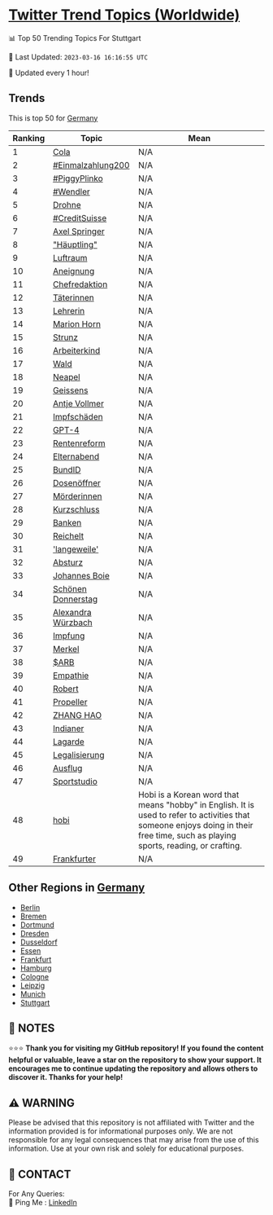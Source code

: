 [Twitter Trend Topics (Worldwide)](https://github.com/ErcinDedeoglu/Twitter-Trend-Topics)
==========


📊 Top 50 Trending Topics For Stuttgart

📆 Last Updated: `2023-03-16 16:16:55 UTC`

🔧 Updated every 1 hour!


## Trends

This is top 50 for [Germany](</Germany>)

| Ranking | Topic | Mean |
| ------- | ------------ | ------------ |
| 1 | [Cola](http://twitter.com/search?q=Cola) | N/A |
| 2 | [#Einmalzahlung200](http://twitter.com/search?q=%23Einmalzahlung200) | N/A |
| 3 | [#PiggyPlinko](http://twitter.com/search?q=%23PiggyPlinko) | N/A |
| 4 | [#Wendler](http://twitter.com/search?q=%23Wendler) | N/A |
| 5 | [Drohne](http://twitter.com/search?q=Drohne) | N/A |
| 6 | [#CreditSuisse](http://twitter.com/search?q=%23CreditSuisse) | N/A |
| 7 | [Axel Springer](http://twitter.com/search?q=Axel+Springer) | N/A |
| 8 | ["Häuptling"](http://twitter.com/search?q=%22H%c3%a4uptling%22) | N/A |
| 9 | [Luftraum](http://twitter.com/search?q=Luftraum) | N/A |
| 10 | [Aneignung](http://twitter.com/search?q=Aneignung) | N/A |
| 11 | [Chefredaktion](http://twitter.com/search?q=Chefredaktion) | N/A |
| 12 | [Täterinnen](http://twitter.com/search?q=T%c3%a4terinnen) | N/A |
| 13 | [Lehrerin](http://twitter.com/search?q=Lehrerin) | N/A |
| 14 | [Marion Horn](http://twitter.com/search?q=Marion+Horn) | N/A |
| 15 | [Strunz](http://twitter.com/search?q=Strunz) | N/A |
| 16 | [Arbeiterkind](http://twitter.com/search?q=Arbeiterkind) | N/A |
| 17 | [Wald](http://twitter.com/search?q=Wald) | N/A |
| 18 | [Neapel](http://twitter.com/search?q=Neapel) | N/A |
| 19 | [Geissens](http://twitter.com/search?q=Geissens) | N/A |
| 20 | [Antje Vollmer](http://twitter.com/search?q=Antje+Vollmer) | N/A |
| 21 | [Impfschäden](http://twitter.com/search?q=Impfsch%c3%a4den) | N/A |
| 22 | [GPT-4](http://twitter.com/search?q=GPT-4) | N/A |
| 23 | [Rentenreform](http://twitter.com/search?q=Rentenreform) | N/A |
| 24 | [Elternabend](http://twitter.com/search?q=Elternabend) | N/A |
| 25 | [BundID](http://twitter.com/search?q=BundID) | N/A |
| 26 | [Dosenöffner](http://twitter.com/search?q=Dosen%c3%b6ffner) | N/A |
| 27 | [Mörderinnen](http://twitter.com/search?q=M%c3%b6rderinnen) | N/A |
| 28 | [Kurzschluss](http://twitter.com/search?q=Kurzschluss) | N/A |
| 29 | [Banken](http://twitter.com/search?q=Banken) | N/A |
| 30 | [Reichelt](http://twitter.com/search?q=Reichelt) | N/A |
| 31 | ['langeweile'](http://twitter.com/search?q=%27langeweile%27) | N/A |
| 32 | [Absturz](http://twitter.com/search?q=Absturz) | N/A |
| 33 | [Johannes Boie](http://twitter.com/search?q=Johannes+Boie) | N/A |
| 34 | [Schönen Donnerstag](http://twitter.com/search?q=Sch%c3%b6nen+Donnerstag) | N/A |
| 35 | [Alexandra Würzbach](http://twitter.com/search?q=Alexandra+W%c3%bcrzbach) | N/A |
| 36 | [Impfung](http://twitter.com/search?q=Impfung) | N/A |
| 37 | [Merkel](http://twitter.com/search?q=Merkel) | N/A |
| 38 | [$ARB](http://twitter.com/search?q=%24ARB) | N/A |
| 39 | [Empathie](http://twitter.com/search?q=Empathie) | N/A |
| 40 | [Robert](http://twitter.com/search?q=Robert) | N/A |
| 41 | [Propeller](http://twitter.com/search?q=Propeller) | N/A |
| 42 | [ZHANG HAO](http://twitter.com/search?q=ZHANG+HAO) | N/A |
| 43 | [Indianer](http://twitter.com/search?q=Indianer) | N/A |
| 44 | [Lagarde](http://twitter.com/search?q=Lagarde) | N/A |
| 45 | [Legalisierung](http://twitter.com/search?q=Legalisierung) | N/A |
| 46 | [Ausflug](http://twitter.com/search?q=Ausflug) | N/A |
| 47 | [Sportstudio](http://twitter.com/search?q=Sportstudio) | N/A |
| 48 | [hobi](http://twitter.com/search?q=hobi) | Hobi is a Korean word that means "hobby" in English. It is used to refer to activities that someone enjoys doing in their free time, such as playing sports, reading, or crafting. |
| 49 | [Frankfurter](http://twitter.com/search?q=Frankfurter) | N/A |



## Other Regions in [Germany](</Germany>)

* [Berlin](</Germany/Berlin.md>)
* [Bremen](</Germany/Bremen.md>)
* [Dortmund](</Germany/Dortmund.md>)
* [Dresden](</Germany/Dresden.md>)
* [Dusseldorf](</Germany/Dusseldorf.md>)
* [Essen](</Germany/Essen.md>)
* [Frankfurt](</Germany/Frankfurt.md>)
* [Hamburg](</Germany/Hamburg.md>)
* [Cologne](</Germany/Cologne.md>)
* [Leipzig](</Germany/Leipzig.md>)
* [Munich](</Germany/Munich.md>)
* [Stuttgart](</Germany/Stuttgart.md>)



## 📝 NOTES

⭐⭐⭐ **Thank you for visiting my GitHub repository! If you found the content helpful or valuable, leave a star on the repository to show your support. It encourages me to continue updating the repository and allows others to discover it. Thanks for your help!**


## ⚠️ WARNING

Please be advised that this repository is not affiliated with Twitter and the information provided is for informational purposes only. We are not responsible for any legal consequences that may arise from the use of this information. Use at your own risk and solely for educational purposes.


## 📨 CONTACT

 For Any Queries:  
            🏓 Ping Me : [LinkedIn](https://www.linkedin.com/in/ercindedeoglu/)
